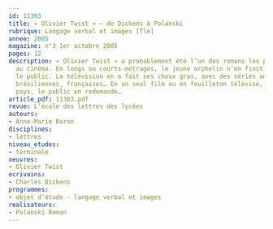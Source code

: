 ```yaml
---
id: 11303
title: « Olivier Twist » – de Dickens à Polanski
rubrique: Langage verbal et images [Tle]
annee: 2005
magazine: n°3 1er octobre 2005
pages: 12
description: « Olivier Twist » a probablement été l’un des romans les plus adaptés
  au cinéma. En longs ou courts-métrages, le jeune orphelin n’en finit pas d’émouvoir
  le public. La télévision en a fait ses choux gras, avec des séries anglaises, américaines,
  brésiliennes, françaises… En un seul film ou en feuilleton télévisé, dans tous les
  pays, le public en redemande…
article_pdf: 11303.pdf
revue: L’école des lettres des lycées
auteurs:
- Anne-Marie Baron
disciplines:
- lettres
niveau_etudes:
- terminale
oeuvres:
- Olivier Twist
ecrivains:
- Charles Dickens
programmes:
- objet d’étude - langage verbal et images
realisateurs:
- Polanski Roman
---
```

